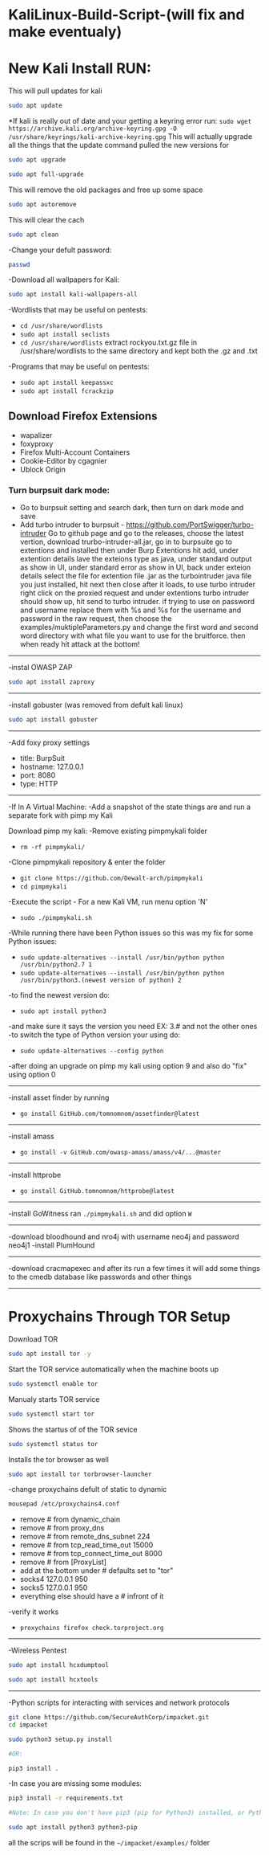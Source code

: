 # KaliLinux-Build-Script-(will fix and make eventualy)

# New Kali Install RUN:
This will pull updates for kali
```bash 
sudo apt update
```
*If kali is really out of date and your getting a keyring error run: ``` sudo wget https://archive.kali.org/archive-keyring.gpg -O /usr/share/keyrings/kali-archive-keyring.gpg ```
This will actually upgrade all the things that the update command pulled the new versions for 
```bash
sudo apt upgrade 
```
```bash 
sudo apt full-upgrade
```
This will remove the old packages and free up some space 
```bash 
sudo apt autoremove
```
This will clear the cach 
```bash 
sudo apt clean
```
-Change your defult password:
``` bash
passwd
```
-Download all wallpapers for Kali:
``` bash 
sudo apt install kali-wallpapers-all
```

-Wordlists that may be useful on pentests:
- ``` cd /usr/share/wordlists ```
- ``` sudo apt install seclists ```
- ``` cd /usr/share/wordlists ```
extract rockyou.txt.gz file in /usr/share/wordlists to the same directory and kept both the .gz and .txt 

-Programs that may be useful on pentests:
- ``` sudo apt install keepassxc ```
- ``` sudo apt install fcrackzip ```

## Download Firefox Extensions
- wapalizer
- foxyproxy
- Firefox Multi-Account Containers
- Cookie-Editor         by cgagnier
- Ublock Origin 

### Turn burpsuit dark mode:
- Go to burpsuit setting and search dark, then turn on dark mode and save
- Add turbo intruder to burpsuit - https://github.com/PortSwigger/turbo-intruder
Go to github page and go to the releases, choose the latest vertion, download trurbo-intruder-all.jar, go in to burpsuite go to extentions and installed then under Burp Extentions hit add, under extention details lave the exteions type as java, under standard output as show in UI, under standard error as show in UI, back under exteion details select the file for extention file .jar as the turbointruder java file you just installed, hit next then close after it loads, to use turbo intruder right click on the proxied request and under extentions turbo intruder should show up, hit send to turbo intruder. 
if trying to use on password and username replace them with %s and %s for the username and password in the raw request, then choose the examples/muktipleParameters.py and change the first word and second word directory with what file you want to use for the bruitforce. then when ready hit attack at the bottom!


---


-instal OWASP ZAP
```bash 
sudo apt install zaproxy
```


---


-install gobuster (was removed from defult kali linux)
```bash 
sudo apt install gobuster
```


---


-Add foxy proxy settings
- title: BurpSuit
- hostname: 127.0.0.1
- port: 8080
- type: HTTP


---


-If In A Virtual Machine:
-Add a snapshot of the state things are and run a separate fork with pimp my Kali

Download pimp my kali:
-Remove existing pimpmykali folder
- ``` rm -rf pimpmykali/ ```

-Clone pimpmykali repository & enter the folder
- ``` git clone https://github.com/Dewalt-arch/pimpmykali ```
- ``` cd pimpmykali ```

-Execute the script - For a new Kali VM, run menu option 'N'
- ``` sudo ./pimpmykali.sh ```


-While running there have been Python issues so this was my fix for some Python issues:
- ``` sudo update-alternatives --install /usr/bin/python python /usr/bin/python2.7 1 ```
- ``` sudo update-alternatives --install /usr/bin/python python /usr/bin/python3.(newest version of python) 2 ```

-to find the newest version do:
- ``` sudo apt install python3 ```

-and make sure it says the version you need EX: 3.# and not the other ones
-to switch the type of Python version your using do:
- ``` sudo update-alternatives --config python ```


-after doing an upgrade on pimp my kali using option 9 and also do "fix" using option 0 


---


-install asset finder by running 
- ``` go install GitHub.com/tomnomnom/assetfinder@latest ```


---


-install amass 
- ``` go install -v GitHub.com/owasp-amass/amass/v4/...@master ```


---


-install httprobe 
- ``` go install GitHub.tomnomnom/httprobe@latest ```


---


-install GoWitness 
ran ``` ./pimpmykali.sh ``` and did option ``` W ```


---


-download bloodhound and nro4j with username neo4j and password neo4j1
-install PlumHound 


---


-download cracmapexec and after its run a few times it will add some things to the cmedb database like passwords and other things


---


# Proxychains Through TOR Setup
Download TOR  
```bash 
sudo apt install tor -y
```
Start the TOR service automatically when the machine boots up 
```bash 
sudo systemctl enable tor
```
Manualy starts TOR service 
```bash 
sudo systemctl start tor
```
Shows the startus of of the TOR sevice 
```bash
sudo systemctl status tor 
```
Installs the tor browser as well
```bash 
sudo apt install tor torbrowser-launcher
```

-change proxychains defult of static to dynamic 
```bash 
mousepad /etc/proxychains4.conf
```
-  remove # from dynamic_chain
-  remove # from proxy_dns
-  remove # from remote_dns_subnet 224
-  remove # from tcp_read_time_out 15000
-  remove # from tcp_connect_time_out 8000
-  remove # from [ProxyList]
-  add at the bottom under # defaults set to "tor"
-    socks4 127.0.0.1 950
-    socks5 127.0.0.1 950
-  everything else should have a # infront of it

-verify it works
- ``` proxychains firefox check.torproject.org ```


---


-Wireless Pentest
```bash 
sudo apt install hcxdumptool
```
```bash 
sudo apt install hcxtools
```

---

-Python scripts for interacting with services and network protocols 
```bash
git clone https://github.com/SecureAuthCorp/impacket.git 
cd impacket

sudo python3 setup.py install

#OR:

pip3 install . 
```
-In case you are missing some modules:
```bash
pip3 install -r requirements.txt
```
```bash
#Note: In case you don't have pip3 (pip for Python3) installed, or Python3, install it with the following commands:

sudo apt install python3 python3-pip
```
all the scrips will be found in the ```~/impacket/examples/``` folder 



























































